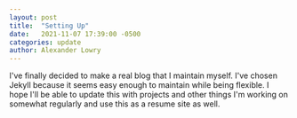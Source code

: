 ```yaml
---
layout: post
title:  "Setting Up"
date:   2021-11-07 17:39:00 -0500
categories: update
author: Alexander Lowry
---
```

I've finally decided to make a real blog that I maintain myself. I've chosen Jekyll because it seems easy enough to maintain while being flexible. I hope I'll be able to update this with projects and other things I'm working on somewhat regularly and use this as a resume site as well.
